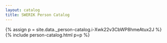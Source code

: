 ```yaml
---
layout: catalog
title: SWERIK Person Catalog
---
```

{% assign p = site.data._person-catalog.i-Xwk22v3CbWP8hmeAtux2J %}
{% include person-catalog.html p=p %}


